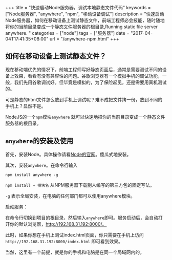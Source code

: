 +++
title = "快速启动Node服务器，调试本地静态文件代码"
keywords = ["Node服务器", "anywhere", "npm", "移动设备调试"]
description = "快速启动Node服务器，如何在移动设备上测试静态文件，前端工程师必会技能，随时随地将你的当前目录变成一个静态文件服务器的根目录,Running static file server anywhere. "
categories = ["node"]
tags = ["服务器"]
date = "2017-04-04T17:41:35+08:00"
url = "/anywhere-npm.html"
+++

## 如何在移动设备上测试静态文件？

现在移动端优先的情况下，前端工程师写好静态页面后，通常是需要测试不同的设备上效果，看看有没有兼容性的问题。谷歌浏览器有一个模拟手机的调试功能，一般，我们先用谷歌调试好。但毕竟是模拟的，为了保险起见，还是需要用真机测试的。

可是静态的html文件怎么放到手机上调试呢？难不成把文件拷一份，放到不同的手机上？显然不是。

NodeJS的一个`npm`模块`anywhere` 就可以快速地把你的当前目录变成一个静态文件服务器的根目录。


## `anywhere`的安装及使用

首先，安装Node。具体操作请看[Node的官网](https://nodejs.org)。傻瓜式地安装。

其次，安装`anywhere`。在命令行输入

	npm install anywhere -g

`npm install + 模块名` 从NPM服务器下载别人编写的第三方包的固定写法。

`-g` 表示全局安装，在电脑的任何部门都可以使用anywhere模块。

启动服务：

在命令行切换到项目的根目录，然后输入`anywhere`即可。服务启动后，会自动打开你的默认浏览器，http://192.168.31.192:8000/。

此时，如果你想在手机上测试index.html页面，你只需要在手机上访问 `http://192.168.31.192:8000/index.html` 即可看到效果。

当然，这里有一个前提，就是你的手机和电脑是在同一个局域网内的。
 